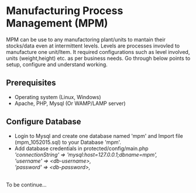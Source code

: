 # Manufacturing Process Management (MPM) 

MPM can be use to any manufactoring plant/units to mantain their stocks/data even at intermittent levels. Levels are processes invovled to manufacture one unit/Item. It required configurations such as level involved, units (weight,height) etc. as per business needs. Go through below points to setup, configure and understand working.

## Prerequisites
* Operating system (Linux, Windows)
* Apache, PHP, Mysql (Or WAMP/LAMP server)
## Configure Database
* Login to Mysql and create one database named 'mpm' and Import file (mpm_1052015.sql) to your Database 'mpm'.
* Add database credentials in protected/config/main.php <br>
      <I>'connectionString' => 'mysql:host=127.0.0.1;dbname=mpm',<br>
			'username' => \<db-username\>,<br>
			'password' => \<db-password\>,<br>
			</I>


<br> To be continue...
